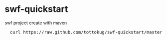 # swf-quickstart

swf project create with maven

<pre>
  curl https://raw.github.com/tottokug/swf-quickstart/master/swf-quickstart | sh
</pre>




